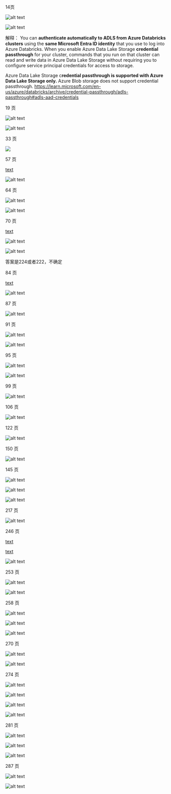 14页

![alt text](image.png)

![alt text](image-1.png)

解释：
You can **authenticate automatically to ADLS from Azure Databricks clusters** using the **same Microsoft Entra ID identity** that you use to log into Azure Databricks. When you enable Azure Data Lake Storage **credential passthrough** for your cluster, commands that you run on that cluster can read and write data in Azure Data Lake Storage without requiring you to configure service principal credentials for access to storage.

Azure Data Lake Storage c**redential passthrough is supported with Azure Data Lake Storage only.** Azure Blob storage does not support credential passthrough.
https://learn.microsoft.com/en-us/azure/databricks/archive/credential-passthrough/adls-passthrough#adls-aad-credentials


19 页

![alt text](image-2.png)

![alt text](image-3.png)

33 页

![ ](image-4.png)

57 页

[text](../Lab/Azure_API_management.md)

![alt text](image-5.png)

64 页

![alt text](image-6.png)

![alt text](image-7.png)

70 页

[text](../Lab/Azure_Blueprint.md)

![alt text](image-8.png)

![alt text](image-9.png)

答案是224或者222，不确定

84 页

[text](../Lab/dynamic_data_masking.md)

![alt text](image-10.png)

87 页

![alt text](image-11.png)

91 页

![alt text](image-12.png)

![alt text](image-13.png)

95 页

![alt text](image-15.png)

![alt text](image-14.png)

99 页

![alt text](image-16.png)

106 页

![alt text](image-17.png)

122 页

![alt text](image-18.png)

150 页

![alt text](image-22.png)

145 页

![alt text](image-19.png)

![alt text](image-20.png)

![alt text](image-21.png)

217 页

![alt text](image-23.png)

246 页

[text](../Lab/Azure_import_export_job.md)

[text](../../Storage/Azure_DataFactory.md)

![alt text](image-24.png)

253 页

![alt text](image-25.png)

![alt text](image-26.png)

258 页

![alt text](image-27.png)

![alt text](image-28.png)

![alt text](image-29.png)

270 页

![alt text](image-30.png)

![alt text](image-31.png)


274 页

![alt text](image-32.png)

![alt text](image-33.png)

![alt text](image-34.png)

![alt text](image-35.png)

281 页

![alt text](image-36.png)

![alt text](image-37.png)

![alt text](image-38.png)

287 页

![alt text](image-39.png)

![alt text](image-40.png)